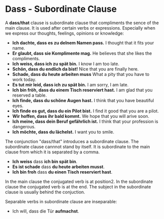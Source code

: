 # Dass - Subordinate Clause

A **dass/that** clause is subordinate clause that compliments the sence of the main clause. It is used after certain verbs or expressions.
Especially when we express our thoughts, feelings, opinions or knowledge:

-  **Ich dachte, dass es zu delnem Namen pass.** I thought that it fits your name.
-  **Er glaubt, dass sie Komplimente mag.** He believes that she likes the compliments.
-  **Ich weiss, dass ich zu spät bin.** I know I am too late.
-  **Schön, dass du endlich da bist!** Nice that you are finally here.
-  **Schade, dass du heute arbeiten muss** What a pity that you have to work today.
-  **Es tut mir leid, dass ich zu spät bin.** I am sorry, I am late.
-  **Ich bin fröh, dass du einem Tisch reserviert hast.** I am glad that you reserved a table.
-  **Ich finde, dass du schöne Augen hast.** I think that you have beautiful eyes.
-  **Ich finde es gut, dass du ein Pilot bist.** I find it good that you are a pilot.
-  **Wir hoffen, dass ihr bald kommt.** We hope that you will arive soon.
-  **Ich meine, dass dein Beruf gefährlich ist.** I think that your profession is dangerous.
-  **Ich möchte, dass du lächelst.** I want you to smile.

The conjunction "dass/that" introduces a subordinate clause.
The subordinate clause cannnot stand by itself. It is subordinate to the main clause from which it is separated by a comma.

-  **Ich weiss** dass **ich bin spät bin**.
-  **Es ist schade** dass **du heute arbeiten musst**.
-  **Ich bin froh** dass **du einen Tisch reserviert hast**.

In the main clause the conjugated verb is at position2.
In the subordinate clause the conjugated verb is at the end.
The subject in the subordinate clause is usually behind the conjuction.

Separable verbs in subordinate clause are inseparable:

-  Ich will, dass die Tür **aufmachst**.
